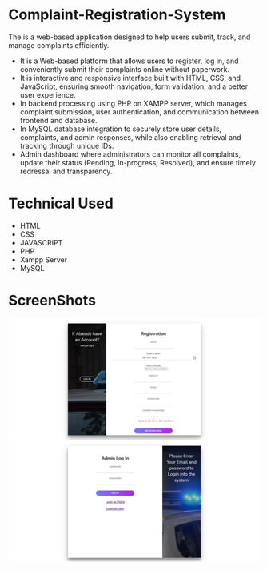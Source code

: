 # Complaint-Registration-System
The is a web-based application designed to help users submit, track, and manage complaints efficiently.

* It is a Web-based platform that allows users to register, log in, and conveniently submit their complaints online without paperwork.
* It is interactive and responsive interface built with HTML, CSS, and JavaScript, ensuring smooth navigation, form validation, and a better user experience.
* In backend processing using PHP on XAMPP server, which manages complaint submission, user authentication, and communication between frontend and database.
* In MySQL database integration to securely store user details, complaints, and admin responses, while also enabling retrieval and tracking through unique IDs.
* Admin dashboard where administrators can monitor all complaints, update their status (Pending, In-progress, Resolved), and ensure timely redressal and transparency.

# Technical Used
* HTML
* CSS
* JAVASCRIPT
* PHP
* Xampp Server
* MySQL

# ScreenShots
![image](https://github.com/subha2414/Complaint-Registration-System/blob/main/Register.png?raw=true)
![image](https://github.com/subha2414/Complaint-Registration-System/blob/main/Admin.png?raw=true)


